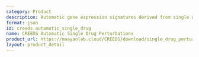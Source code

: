 ```yaml
---
category: Product
description: Automatic gene expression signatures derived from single drug perturbations
format: json
id: creeds.automatic_single_drug
name: CREEDS Automatic Single Drug Perturbations
product_url: https://maayanlab.cloud/CREEDS/download/single_drug_perturbations-p1.0.json
layout: product_detail
---
```

